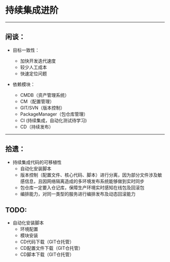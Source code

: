 # 持续集成进阶
---

## 闲谈：

- 目标一致性：
    - 加快开发迭代速度
    - 较少人工成本
    - 快速定位问题
    
    
- 依赖模块：
    - CMDB（资产管理系统）
    - CM（配置管理）
    - GIT/SVN（版本控制）
    - PackageManager（包仓库管理）
    - CI (持续集成，自动化测试待学习)
    - CD（持续发布）
    
---

## 拾遗：

- 持续集成代码的可移植性
    - 自动化安装脚本
    - 版本控制（配置文件、核心代码、脚本）进行分离，因为部分文件涉及敏感信息，且因网络隔离造成的多环境发布系统能够做到实时同步
    - 包仓库一定要入仓记库，保障生产环境实时感知在线包及回滚包
    - 编排能力，对同一类型的服务进行编排发布及动态回滚能力
    
## TODO:

- 自动化安装脚本
    - 环境配置
    - 模块安装
    - CD代码下载（GIT仓托管）
    - CD配置文件下载（GIT仓托管）
    - CD脚本下载（GIT仓托管）
    
    